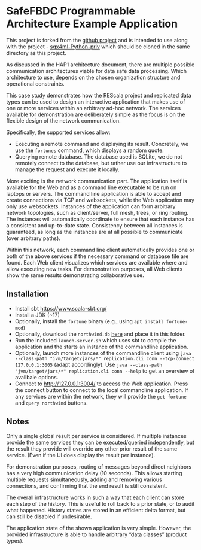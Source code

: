 # SafeFBDC Programmable Architecture Example Application

This project is forked from the [github project](https://github.com/safeFBDC-TU-Darmstadt/rescala-rdt-data-architecture-demonstrator) and is intended to use along with the project - [sgx4ml-Python-priv](https://github.com/gagandeep987123/sgx4ml-Python-priv) which should be cloned in the same directory as this project.

As discussed in the HAP1 architecture document, there are multiple possible communication architectures viable for data safe data processing. Which architecture to use, depends on the chosen organization structure and operational constraints.

This case study demonstrates how the REScala project and replicated data types can be used to design an interactive application that makes use of one or more services within an arbitrary ad-hoc network. The services available for demonstration are deliberately simple as the focus is on the flexible design of the network communication.

Specifically, the supported services allow:
* Executing a remote command and displaying its result.
  Concretely, we use the `fortunes` command, which displays a random quote.
* Querying remote database. The database used is SQLite, we do not remotely connect to the database, but rather use our infrastructure to manage the request and execute it locally.

More exciting is the network communication part. The application itself is available for the Web and as a command line executable to be run on laptops or servers. The command line application is able to accept and create connections via TCP and websockets, while the Web application may only use websockets. Instances of the application can form arbitrary network topologies, such as client/server, full mesh, trees, or ring routing. The instances will automatically coordinate to ensure that each instance has a consistent and up-to-date state. Consistency between all instances is guaranteed, as long as the instances are at all possible to communicate (over arbitrary paths).

Within this network, each command line client automatically provides one or both of the above services if the necessary command or database file are found. Each Web client visualizes which services are available where and allow executing new tasks. For demonstration purposes, all Web clients show the same results demonstrating collaborative use.

## Installation

* Install sbt https://www.scala-sbt.org/
* Install a JDK (~17)
* Optionally, install the `fortune` binary (e.g., using `apt install fortune-mod`)
* Optionally, download the `northwind.db` [here](https://github.com/jpwhite3/northwind-SQLite3) and place it in this folder.
* Run the included `launch-server.sh` which uses sbt to compile the application and the starts an instance of the commandline application.
* Optionally, launch more instances of the commandline client using `java --class-path "jvm/target/jars/*" replication.cli conn --tcp-connect 127.0.0.1:3005` (adapt accordingly).
  Use `java --class-path "jvm/target/jars/*" replication.cli conn --help` to get an overview of availbale options.
* Connect to http://127.0.0.1:3004/ to access the Web application. Press the connect button to connect to the local commandline application. If any services are within the network, they will provide the `get fortune` and `query northwind` buttons.

## Notes

Only a single global result per service is considered. If multiple instances provide the same services they can be executed/queried independently, but the result they provide will override any other prior result of the same service. (Even if the UI does display the result per instance).

For demonstration purposes, routing of messages beyond direct neighbors has a very high communication delay (10 seconds). This allows starting multiple requests simultaneously, adding and removing various connections, and confirming that the end result is still consistent.

The overall infrastructure works in such a way that each client can store each step of the history. This is useful to roll back to a prior state, or to audit what happened. History states are stored in an efficient delta format, but can still be disabled if undesirable.

The application state of the shown application is very simple. However, the provided infrastructure is able to handle arbitrary “data classes” (product types).




